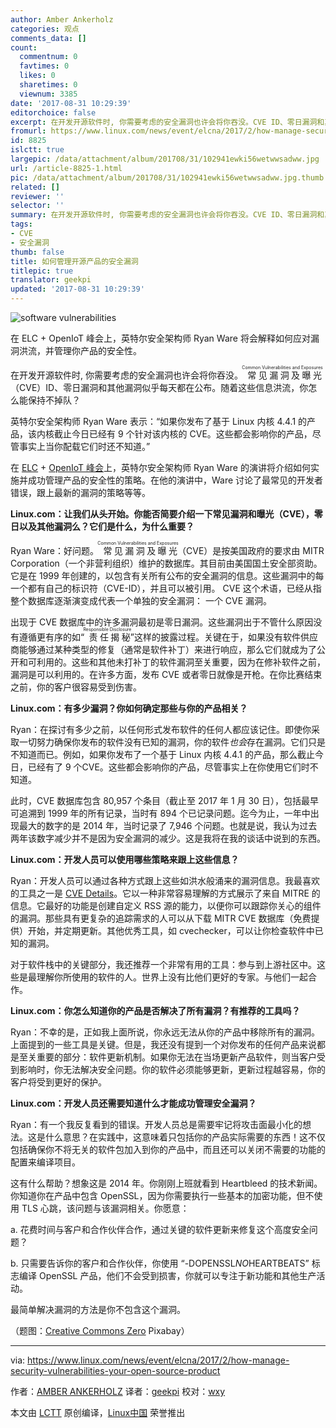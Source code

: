 ```yaml
---
author: Amber Ankerholz
categories: 观点
comments_data: []
count:
  commentnum: 0
  favtimes: 0
  likes: 0
  sharetimes: 0
  viewnum: 3385
date: '2017-08-31 10:29:39'
editorchoice: false
excerpt: 在开发开源软件时, 你需要考虑的安全漏洞也许会将你吞没。CVE ID、零日漏洞和其他漏洞似乎每天都在公布。随着这些信息洪流，你怎么能保持不掉队？
fromurl: https://www.linux.com/news/event/elcna/2017/2/how-manage-security-vulnerabilities-your-open-source-product
id: 8825
islctt: true
largepic: /data/attachment/album/201708/31/102941ewki56wetwwsadww.jpg
url: /article-8825-1.html
pic: /data/attachment/album/201708/31/102941ewki56wetwwsadww.jpg.thumb.jpg
related: []
reviewer: ''
selector: ''
summary: 在开发开源软件时, 你需要考虑的安全漏洞也许会将你吞没。CVE ID、零日漏洞和其他漏洞似乎每天都在公布。随着这些信息洪流，你怎么能保持不掉队？
tags:
- CVE
- 安全漏洞
thumb: false
title: 如何管理开源产品的安全漏洞
titlepic: true
translator: geekpi
updated: '2017-08-31 10:29:39'
---
```


![software vulnerabilities](/data/attachment/album/201708/31/102941ewki56wetwwsadww.jpg "software vulnerabilities")


在 ELC + OpenIoT 峰会上，英特尔安全架构师 Ryan Ware 将会解释如何应对漏洞洪流，并管理你产品的安全性。


在开发开源软件时, 你需要考虑的安全漏洞也许会将你吞没。<ruby> 常见漏洞及曝光 <rt>  Common Vulnerabilities and Exposures </rt></ruby>（CVE）ID、零日漏洞和其他漏洞似乎每天都在公布。随着这些信息洪流，你怎么能保持不掉队？


英特尔安全架构师 Ryan Ware 表示：“如果你发布了基于 Linux 内核 4.4.1 的产品，该内核截止今日已经有 9 个针对该内核的 CVE。这些都会影响你的产品，尽管事实上当你配载它们时还不知道。”


在 [ELC](http://events.linuxfoundation.org/events/embedded-linux-conference) + [OpenIoT 峰会](http://events.linuxfoundation.org/events/openiot-summit)上，英特尔安全架构师 Ryan Ware 的演讲将介绍如何实施并成功管理产品的安全性的策略。在他的演讲中，Ware 讨论了最常见的开发者错误，跟上最新的漏洞的策略等等。


**Linux.com：让我们从头开始。你能否简要介绍一下常见漏洞和曝光（CVE），零日以及其他漏洞么？它们是什么，为什么重要？**


Ryan Ware：好问题。<ruby> 常见漏洞及曝光 <rt>  Common Vulnerabilities and Exposures </rt></ruby>（CVE）是按美国政府的要求由 MITR Corporation（一个非营利组织）维护的数据库。其目前由美国国土安全部资助。它是在 1999 年创建的，以包含有关所有公布的安全漏洞的信息。这些漏洞中的每一个都有自己的标识符（CVE-ID），并且可以被引用。 CVE 这个术语，已经从指整个数据库逐渐演变成代表一个单独的安全漏洞： 一个 CVE 漏洞。


出现于 CVE 数据库中的许多漏洞最初是零日漏洞。这些漏洞出于不管什么原因没有遵循更有序的如“<ruby> 责任揭秘 <rt>  Responsible Disclosure </rt></ruby>”这样的披露过程。关键在于，如果没有软件供应商能够通过某种类型的修复（通常是软件补丁）来进行响应，那么它们就成为了公开和可利用的。这些和其他未打补丁的软件漏洞至关重要，因为在修补软件之前，漏洞是可以利用的。在许多方面，发布 CVE 或者零日就像是开枪。在你比赛结束之前，你的客户很容易受到伤害。


**Linux.com：有多少漏洞？你如何确定那些与你的产品相关？**


Ryan：在探讨有多少之前，以任何形式发布软件的任何人都应该记住。即使你采取一切努力确保你发布的软件没有已知的漏洞，你的软件*也会*存在漏洞。它们只是不知道而已。例如，如果你发布了一个基于 Linux 内核 4.4.1 的产品，那么截止今日，已经有了 9 个CVE。这些都会影响你的产品，尽管事实上在你使用它们时不知道。


此时，CVE 数据库包含 80,957 个条目（截止至 2017 年 1 月 30 日），包括最早可追溯到 1999 年的所有记录，当时有 894 个已记录问题。迄今为止，一年中出现最大的数字的是 2014 年，当时记录了 7,946 个问题。也就是说，我认为过去两年该数字减少并不是因为安全漏洞的减少。这是我将在我的谈话中说到的东西。


**Linux.com：开发人员可以使用哪些策略来跟上这些信息？**


Ryan：开发人员可以通过各种方式跟上这些如洪水般涌来的漏洞信息。我最喜欢的工具之一是 [CVE Details](http://www.cvedetails.com/)。它以一种非常容易理解的方式展示了来自 MITRE 的信息。它最好的功能是创建自定义 RSS 源的能力，以便你可以跟踪你关心的组件的漏洞。那些具有更复杂的追踪需求的人可以从下载 MITR CVE 数据库（免费提供）开始，并定期更新。其他优秀工具，如 cvechecker，可以让你检查软件中已知的漏洞。


对于软件栈中的关键部分，我还推荐一个非常有用的工具：参与到上游社区中。这些是最理解你所使用的软件的人。世界上没有比他们更好的专家。与他们一起合作。


**Linux.com：你怎么知道你的产品是否解决了所有漏洞？有推荐的工具吗？**


Ryan：不幸的是，正如我上面所说，你永远无法从你的产品中移除所有的漏洞。上面提到的一些工具是关键。但是，我还没有提到一个对你发布的任何产品来说都是至关重要的部分：软件更新机制。如果你无法在当场更新产品软件，则当客户受到影响时，你无法解决安全问题。你的软件必须能够更新，更新过程越容易，你的客户将受到更好的保护。


**Linux.com：开发人员还需要知道什么才能成功管理安全漏洞？**


Ryan：有一个我反复看到的错误。开发人员总是需要牢记将攻击面最小化的想法。这是什么意思？在实践中，这意味着只包括你的产品实际需要的东西！这不仅包括确保你不将无关的软件包加入到你的产品中，而且还可以关闭不需要的功能的配置来编译项目。


这有什么帮助？想象这是 2014 年。你刚刚上班就看到 Heartbleed 的技术新闻。你知道你在产品中包含 OpenSSL，因为你需要执行一些基本的加密功能，但不使用 TLS 心跳，该问题与该漏洞相关。你愿意：


a. 花费时间与客户和合作伙伴合作，通过关键的软件更新来修复这个高度安全问题？


b. 只需要告诉你的客户和合作伙伴，你使用 “-DOPENSSL*NO*HEARTBEATS” 标志编译 OpenSSL 产品，他们不会受到损害，你就可以专注于新功能和其他生产活动。


最简单解决漏洞的方法是你不包含这个漏洞。


（题图：[Creative Commons Zero](https://www.linux.com/licenses/category/creative-commons-zero) Pixabay）




---


via: <https://www.linux.com/news/event/elcna/2017/2/how-manage-security-vulnerabilities-your-open-source-product>


作者：[AMBER ANKERHOLZ](https://www.linux.com/users/aankerholz) 译者：[geekpi](https://github.com/geekpi) 校对：[wxy](https://github.com/wxy)


本文由 [LCTT](https://github.com/LCTT/TranslateProject) 原创编译，[Linux中国](https://linux.cn/) 荣誉推出